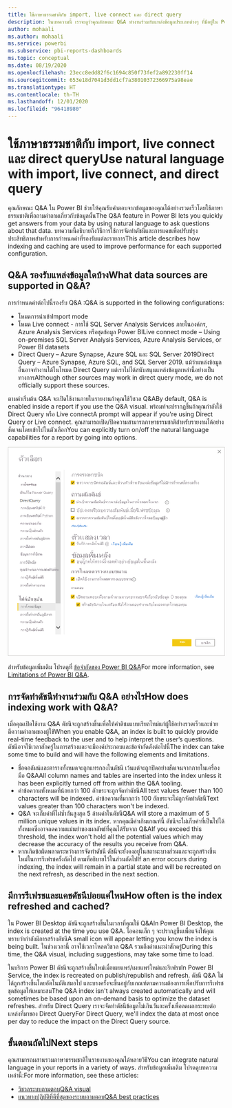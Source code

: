 ```yaml
---
title: ใช้ภาษาธรรมชาติกับ import, live connect และ direct query
description: ในบทความนี้ เราจะดูว่าคุณลักษณะ Q&A ทำงานร่วมกับแหล่งข้อมูลประเภทต่างๆ ที่มีอยู่ใน Power BI อย่างไร นอกจากนี้ เราจะดูแนวคิดของการจัดทำดัชนีและการแคช
author: mohaali
ms.author: mohaali
ms.service: powerbi
ms.subservice: pbi-reports-dashboards
ms.topic: conceptual
ms.date: 08/19/2020
ms.openlocfilehash: 23ecc8edd82f6c1694c850f73fef2a892230ff14
ms.sourcegitcommit: 653e18d7041d3dd1cf7a38010372366975a98eae
ms.translationtype: HT
ms.contentlocale: th-TH
ms.lasthandoff: 12/01/2020
ms.locfileid: "96418980"
---
```

# <a name="use-natural-language-with-import-live-connect-and-direct-query"></a><span data-ttu-id="a9860-104">ใช้ภาษาธรรมชาติกับ import, live connect และ direct query</span><span class="sxs-lookup"><span data-stu-id="a9860-104">Use natural language with import, live connect, and direct query</span></span>

<span data-ttu-id="a9860-105">คุณลักษณะ Q&A ใน Power BI ช่วยให้คุณรับคำตอบจากข้อมูลของคุณได้อย่างรวดเร็วโดยใช้ภาษาธรรมชาติเพื่อถามคำถามเกี่ยวกับข้อมูลนั้น</span><span class="sxs-lookup"><span data-stu-id="a9860-105">The Q&A feature in Power BI lets you quickly get answers from your data by using natural language to ask questions about that data.</span></span> <span data-ttu-id="a9860-106">บทความนี้อธิบายถึงวิธีการใช้การจัดทำดัชนีและการแคชเพื่อปรับปรุงประสิทธิภาพสำหรับการกำหนดค่าที่รองรับแต่ละรายการ</span><span class="sxs-lookup"><span data-stu-id="a9860-106">This article describes how indexing and caching are used to improve performance for each supported configuration.</span></span>

## <a name="what-data-sources-are-supported-in-qa"></a><span data-ttu-id="a9860-107">Q&A รองรับแหล่งข้อมูลใดบ้าง</span><span class="sxs-lookup"><span data-stu-id="a9860-107">What data sources are supported in Q&A?</span></span>

<span data-ttu-id="a9860-108">การกำหนดค่าต่อไปนี้รองรับ Q&A :</span><span class="sxs-lookup"><span data-stu-id="a9860-108">Q&A is supported in the following configurations:</span></span>

- <span data-ttu-id="a9860-109">โหมดการนำเข้า</span><span class="sxs-lookup"><span data-stu-id="a9860-109">Import mode</span></span>
- <span data-ttu-id="a9860-110">โหมด Live connect - การใช้ SQL Server Analysis Services ภายในองค์กร, Azure Analysis Services หรือชุดข้อมูล Power BI</span><span class="sxs-lookup"><span data-stu-id="a9860-110">Live connect mode – Using on-premises SQL Server Analysis Services, Azure Analysis Services, or Power BI datasets</span></span>
- <span data-ttu-id="a9860-111">Direct Query – Azure Synapse, Azure SQL และ SQL Server 2019</span><span class="sxs-lookup"><span data-stu-id="a9860-111">Direct Query – Azure Synapse, Azure SQL, and SQL Server 2019.</span></span> <span data-ttu-id="a9860-112">แม้ว่าแหล่งข้อมูลอื่นอาจทำงานได้ในโหมด Direct Query แต่เราไม่ได้สนับสนุนแหล่งข้อมูลเหล่านี้อย่างเป็นทางการ</span><span class="sxs-lookup"><span data-stu-id="a9860-112">Although other sources may work in direct query mode, we do not officially support these sources.</span></span>

<span data-ttu-id="a9860-113">ตามค่าเริ่มต้น Q&A จะเปิดใช้งานภายในรายงานถ้าคุณใช้วิชวล Q&A</span><span class="sxs-lookup"><span data-stu-id="a9860-113">By default, Q&A is enabled inside a report if you use the Q&A visual.</span></span> <span data-ttu-id="a9860-114">พร้อมท์จะปรากฏขึ้นถ้าคุณกำลังใช้ Direct Query หรือ Live connect</span><span class="sxs-lookup"><span data-stu-id="a9860-114">A prompt will appear if you're using Direct Query or Live connect.</span></span> <span data-ttu-id="a9860-115">คุณสามารถเปิด/ปิดความสามารถภาษาธรรมชาติสำหรับรายงานได้อย่างชัดเจนโดยเข้าไปในตัวเลือก</span><span class="sxs-lookup"><span data-stu-id="a9860-115">You can explicitly turn on/off the natural language capabilities for a report by going into options.</span></span>

![ตัวเลือก Q&A desktop](media/qna-desktop-options.png)

<span data-ttu-id="a9860-117">สำหรับข้อมูลเพิ่มเติม โปรดดูที่ [ข้อจำกัดของ Power BI Q&A](q-and-a-limitations.md)</span><span class="sxs-lookup"><span data-stu-id="a9860-117">For more information, see [Limitations of Power BI Q&A](q-and-a-limitations.md).</span></span>

## <a name="how-does-indexing-work-with-qa"></a><span data-ttu-id="a9860-118">การจัดทำดัชนีทำงานร่วมกับ Q&A อย่างไร</span><span class="sxs-lookup"><span data-stu-id="a9860-118">How does indexing work with Q&A?</span></span>

<span data-ttu-id="a9860-119">เมื่อคุณเปิดใช้งาน Q&A ดัชนีจะถูกสร้างขึ้นเพื่อให้คำติชมแบบเรียลไทม์แก่ผู้ใช้อย่างรวดเร็วและช่วยตีความคำถามของผู้ใช้</span><span class="sxs-lookup"><span data-stu-id="a9860-119">When you enable Q&A, an index is built to quickly provide real-time feedback to the user and to help interpret the user’s questions.</span></span> <span data-ttu-id="a9860-120">ดัชนีอาจใช้เวลาสักครู่ในการสร้างและจะมีองค์ประกอบและข้อจำกัดดังต่อไปนี้</span><span class="sxs-lookup"><span data-stu-id="a9860-120">The index can take some time to build and will have the following elements and limitations.</span></span>

- <span data-ttu-id="a9860-121">ชื่อคอลัมน์และตารางทั้งหมดจะถูกแทรกลงในดัชนี เว้นแต่จะถูกปิดอย่างชัดเจนจากภายในเครื่องมือ Q&A</span><span class="sxs-lookup"><span data-stu-id="a9860-121">All column names and tables are inserted into the index unless it has been explicitly turned off from within the Q&A tooling.</span></span>
- <span data-ttu-id="a9860-122">ค่าข้อความทั้งหมดที่น้อยกว่า 100 อักขระจะถูกจัดทำดัชนี</span><span class="sxs-lookup"><span data-stu-id="a9860-122">All text values fewer than 100 characters will be indexed.</span></span> <span data-ttu-id="a9860-123">ค่าข้อความที่มากกว่า 100 อักขระจะไม่ถูกจัดทำดัชนี</span><span class="sxs-lookup"><span data-stu-id="a9860-123">Text values greater than 100 characters won't be indexed.</span></span> 
- <span data-ttu-id="a9860-124">Q&A จะเก็บค่าที่ไม่ซ้ำกันสูงสุด 5 ล้านค่าในดัชนี</span><span class="sxs-lookup"><span data-stu-id="a9860-124">Q&A will store a maximum of 5 million unique values in its index.</span></span> <span data-ttu-id="a9860-125">หากคุณมีค่าเกินเกณฑ์นี้ ดัชนีจะไม่เก็บค่าที่เป็นไปได้ทั้งหมดซึ่งอาจลดความแม่นยำของผลลัพธ์ที่คุณได้รับจาก Q&A</span><span class="sxs-lookup"><span data-stu-id="a9860-125">If you exceed this threshold, the index won't hold all the potential values which may decrease the accuracy of the results you receive from Q&A.</span></span>
- <span data-ttu-id="a9860-126">หากเกิดข้อผิดพลาดระหว่างการจัดทำดัชนี ดัชนีจะยังคงอยู่ในสถานะบางส่วนและจะถูกสร้างขึ้นใหม่ในการรีเฟรชครั้งถัดไป ตามที่อธิบายไว้ในส่วนถัดไป</span><span class="sxs-lookup"><span data-stu-id="a9860-126">If an error occurs during indexing, the index will remain in a partial state and will be recreated on the next refresh, as described in the next section.</span></span>

## <a name="how-often-is-the-index-refreshed-and-cached"></a><span data-ttu-id="a9860-127">มีการรีเฟรชและแคชดัชนีบ่อยแค่ไหน</span><span class="sxs-lookup"><span data-stu-id="a9860-127">How often is the index refreshed and cached?</span></span>

<span data-ttu-id="a9860-128">ใน Power BI Desktop ดัชนีจะถูกสร้างขึ้นในเวลาที่คุณใช้ Q&A</span><span class="sxs-lookup"><span data-stu-id="a9860-128">In Power BI Desktop, the index is created at the time you use Q&A.</span></span> <span data-ttu-id="a9860-129">ไอคอนเล็ก ๆ จะปรากฏขึ้นเพื่อแจ้งให้คุณทราบว่ากำลังมีการสร้างดัชนี</span><span class="sxs-lookup"><span data-stu-id="a9860-129">A small icon will appear letting you know the index is being built.</span></span> <span data-ttu-id="a9860-130">ในช่วงเวลานี้ อาจใช้เวลาโหลดวิชวล Q&A รวมถึงคำแนะนำสักครู่</span><span class="sxs-lookup"><span data-stu-id="a9860-130">During this time, the Q&A visual, including suggestions, may take some time to load.</span></span>

<span data-ttu-id="a9860-131">ในบริการ Power BI ดัชนีจะถูกสร้างขึ้นใหม่เมื่อเผยแพร่/เผยแพร่ใหม่และรีเฟรช</span><span class="sxs-lookup"><span data-stu-id="a9860-131">In Power BI Service, the index is recreated on publish/republish and refresh.</span></span> <span data-ttu-id="a9860-132">ดัชนี Q&A ไม่ได้ถูกสร้างขึ้นโดยอัตโนมัติเสมอไป และบางครั้งจะขึ้นอยู่กับเกณฑ์ตามความต้องการเพื่อปรับการรีเฟรชชุดข้อมูลให้เหมาะสม</span><span class="sxs-lookup"><span data-stu-id="a9860-132">The Q&A index isn't always created automatically and will sometimes be based upon an on-demand basis to optimize the dataset refreshes.</span></span> <span data-ttu-id="a9860-133">สำหรับ Direct Query เราจะจัดทำดัชนีข้อมูลไม่เกินวันละครั้งเพื่อลดผลกระทบต่อแหล่งที่มาของ Direct Query</span><span class="sxs-lookup"><span data-stu-id="a9860-133">For Direct Query, we'll index the data at most once per day to reduce the impact on the Direct Query source.</span></span>

## <a name="next-steps"></a><span data-ttu-id="a9860-134">ขั้นตอนถัดไป</span><span class="sxs-lookup"><span data-stu-id="a9860-134">Next steps</span></span>

<span data-ttu-id="a9860-135">คุณสามารถผสานรวมภาษาธรรมชาติในรายงานของคุณได้หลายวิธี</span><span class="sxs-lookup"><span data-stu-id="a9860-135">You can integrate natural language in your reports in a variety of ways.</span></span> <span data-ttu-id="a9860-136">สำหรับข้อมูลเพิ่มเติม โปรดดูบทความเหล่านี้:</span><span class="sxs-lookup"><span data-stu-id="a9860-136">For more information, see these articles:</span></span>

* [<span data-ttu-id="a9860-137">วิชวลระบบถามตอบ</span><span class="sxs-lookup"><span data-stu-id="a9860-137">Q&A visual</span></span>](../visuals/power-bi-visualization-q-and-a.md)
* [<span data-ttu-id="a9860-138">แนวทางปฏิบัติที่ดีที่สุดของระบบถามตอบ</span><span class="sxs-lookup"><span data-stu-id="a9860-138">Q&A best practices</span></span>](q-and-a-best-practices.md)
